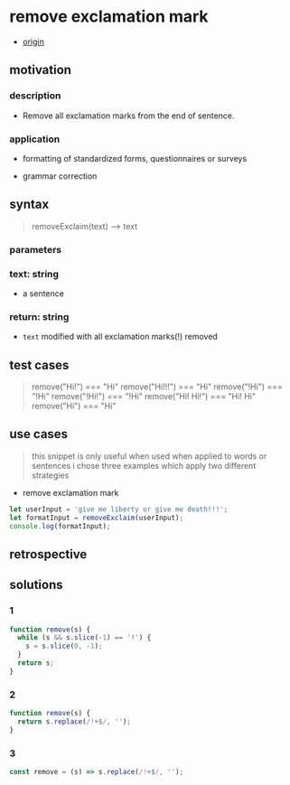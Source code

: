 # remove exclamation mark

- [origin](https://www.codewars.com/kata/57faece99610ced690000165>)

## motivation

### description

- Remove all exclamation marks from the end of sentence.

### application

- formatting of standardized forms, questionnaires or surveys

- grammar correction

## syntax

> removeExclaim(text) --> text

### parameters

### text: string

- a sentence

### return: string

- `text` modified with all exclamation marks(!) removed

## test cases

> remove("Hi!") === "Hi" remove("Hi!!!") === "Hi" remove("!Hi") === "!Hi"
> remove("!Hi!") === "!Hi" remove("Hi! Hi!") === "Hi! Hi" remove("Hi") === "Hi"

## use cases

> this snippet is only useful when used when applied to words or sentences i
> chose three examples which apply two different strategies

- remove exclamation mark

```js
let userInput = 'give me liberty or give me death!!!';
let formatInput = removeExclaim(userInput);
console.log(formatInput);
```

## retrospective

## solutions

### 1

```js
function remove(s) {
  while (s && s.slice(-1) == '!') {
    s = s.slice(0, -1);
  }
  return s;
}
```

### 2

```js
function remove(s) {
  return s.replace(/!+$/, '');
}
```

### 3

```js
const remove = (s) => s.replace(/!+$/, '');
```
